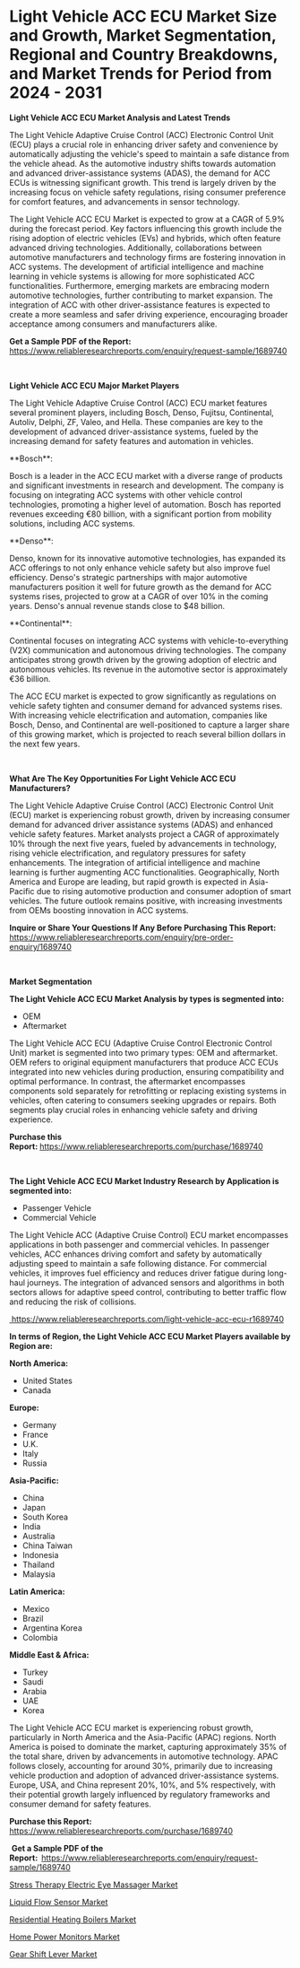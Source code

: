 <p><h1>Light Vehicle ACC ECU Market Size and Growth, Market Segmentation, Regional and Country Breakdowns, and Market Trends for Period from 2024 -  2031</h1></p><p><strong>Light Vehicle ACC ECU Market Analysis and Latest Trends</strong></p>
<p><p>The Light Vehicle Adaptive Cruise Control (ACC) Electronic Control Unit (ECU) plays a crucial role in enhancing driver safety and convenience by automatically adjusting the vehicle's speed to maintain a safe distance from the vehicle ahead. As the automotive industry shifts towards automation and advanced driver-assistance systems (ADAS), the demand for ACC ECUs is witnessing significant growth. This trend is largely driven by the increasing focus on vehicle safety regulations, rising consumer preference for comfort features, and advancements in sensor technology.</p><p>The Light Vehicle ACC ECU Market is expected to grow at a CAGR of 5.9% during the forecast period. Key factors influencing this growth include the rising adoption of electric vehicles (EVs) and hybrids, which often feature advanced driving technologies. Additionally, collaborations between automotive manufacturers and technology firms are fostering innovation in ACC systems. The development of artificial intelligence and machine learning in vehicle systems is allowing for more sophisticated ACC functionalities. Furthermore, emerging markets are embracing modern automotive technologies, further contributing to market expansion. The integration of ACC with other driver-assistance features is expected to create a more seamless and safer driving experience, encouraging broader acceptance among consumers and manufacturers alike.</p></p>
<p><strong>Get a Sample PDF of the Report:&nbsp;</strong> <a href="https://www.reliableresearchreports.com/enquiry/request-sample/1689740?utm_campaign=31&utm_medium=2&utm_source=Github&utm_content=ia&utm_term=17102024&utm_id=light-vehicle-acc-ecu">https://www.reliableresearchreports.com/enquiry/request-sample/1689740</a></p>
<p>&nbsp;</p>
<p><strong>Light Vehicle ACC ECU Major Market Players</strong></p>
<p><p>The Light Vehicle Adaptive Cruise Control (ACC) ECU market features several prominent players, including Bosch, Denso, Fujitsu, Continental, Autoliv, Delphi, ZF, Valeo, and Hella. These companies are key to the development of advanced driver-assistance systems, fueled by the increasing demand for safety features and automation in vehicles.</p><p>**Bosch**:</p><p>Bosch is a leader in the ACC ECU market with a diverse range of products and significant investments in research and development. The company is focusing on integrating ACC systems with other vehicle control technologies, promoting a higher level of automation. Bosch has reported revenues exceeding €80 billion, with a significant portion from mobility solutions, including ACC systems.</p><p>**Denso**:</p><p>Denso, known for its innovative automotive technologies, has expanded its ACC offerings to not only enhance vehicle safety but also improve fuel efficiency. Denso's strategic partnerships with major automotive manufacturers position it well for future growth as the demand for ACC systems rises, projected to grow at a CAGR of over 10% in the coming years. Denso's annual revenue stands close to $48 billion.</p><p>**Continental**:</p><p>Continental focuses on integrating ACC systems with vehicle-to-everything (V2X) communication and autonomous driving technologies. The company anticipates strong growth driven by the growing adoption of electric and autonomous vehicles. Its revenue in the automotive sector is approximately €36 billion.</p><p>The ACC ECU market is expected to grow significantly as regulations on vehicle safety tighten and consumer demand for advanced systems rises. With increasing vehicle electrification and automation, companies like Bosch, Denso, and Continental are well-positioned to capture a larger share of this growing market, which is projected to reach several billion dollars in the next few years.</p></p>
<p>&nbsp;</p>
<p><strong>What Are The Key Opportunities For Light Vehicle ACC ECU Manufacturers?</strong></p>
<p><p>The Light Vehicle Adaptive Cruise Control (ACC) Electronic Control Unit (ECU) market is experiencing robust growth, driven by increasing consumer demand for advanced driver assistance systems (ADAS) and enhanced vehicle safety features. Market analysts project a CAGR of approximately 10% through the next five years, fueled by advancements in technology, rising vehicle electrification, and regulatory pressures for safety enhancements. The integration of artificial intelligence and machine learning is further augmenting ACC functionalities. Geographically, North America and Europe are leading, but rapid growth is expected in Asia-Pacific due to rising automotive production and consumer adoption of smart vehicles. The future outlook remains positive, with increasing investments from OEMs boosting innovation in ACC systems.</p></p>
<p><strong>Inquire or Share Your Questions If Any Before Purchasing This Report:</strong> <a href="https://www.reliableresearchreports.com/enquiry/pre-order-enquiry/1689740?utm_campaign=31&utm_medium=2&utm_source=Github&utm_content=ia&utm_term=17102024&utm_id=light-vehicle-acc-ecu">https://www.reliableresearchreports.com/enquiry/pre-order-enquiry/1689740</a></p>
<p>&nbsp;</p>
<p><strong>Market Segmentation</strong></p>
<p><strong>The Light Vehicle ACC ECU Market Analysis by types is segmented into:</strong></p>
<p><ul><li>OEM</li><li>Aftermarket</li></ul></p>
<p><p>The Light Vehicle ACC ECU (Adaptive Cruise Control Electronic Control Unit) market is segmented into two primary types: OEM and aftermarket. OEM refers to original equipment manufacturers that produce ACC ECUs integrated into new vehicles during production, ensuring compatibility and optimal performance. In contrast, the aftermarket encompasses components sold separately for retrofitting or replacing existing systems in vehicles, often catering to consumers seeking upgrades or repairs. Both segments play crucial roles in enhancing vehicle safety and driving experience.</p></p>
<p><strong>Purchase this Report:&nbsp;</strong><a href="https://www.reliableresearchreports.com/purchase/1689740?utm_campaign=31&utm_medium=2&utm_source=Github&utm_content=ia&utm_term=17102024&utm_id=light-vehicle-acc-ecu">https://www.reliableresearchreports.com/purchase/1689740</a></p>
<p>&nbsp;</p>
<p><strong>The Light Vehicle ACC ECU Market Industry Research by Application is segmented into:</strong></p>
<p><ul><li>Passenger Vehicle</li><li>Commercial Vehicle</li></ul></p>
<p><p>The Light Vehicle ACC (Adaptive Cruise Control) ECU market encompasses applications in both passenger and commercial vehicles. In passenger vehicles, ACC enhances driving comfort and safety by automatically adjusting speed to maintain a safe following distance. For commercial vehicles, it improves fuel efficiency and reduces driver fatigue during long-haul journeys. The integration of advanced sensors and algorithms in both sectors allows for adaptive speed control, contributing to better traffic flow and reducing the risk of collisions.</p></p>
<p><a href="https://www.reliableresearchreports.com/light-vehicle-acc-ecu-r1689740?utm_campaign=31&utm_medium=2&utm_source=Github&utm_content=ia&utm_term=17102024&utm_id=light-vehicle-acc-ecu">&nbsp;https://www.reliableresearchreports.com/light-vehicle-acc-ecu-r1689740</a></p>
<p><strong>In terms of Region, the Light Vehicle ACC ECU Market Players available by Region are:</strong></p>
<p>
    <p> <strong> North America: </strong>
        <ul>
            <li>United States</li>
            <li>Canada</li>
        </ul>
        </p> 
    <p> <strong> Europe: </strong>
        <ul>
            <li>Germany</li>
            <li>France</li>
            <li>U.K.</li>
            <li>Italy</li>
            <li>Russia</li>
        </ul>
        </p> 
    <p> <strong> Asia-Pacific: </strong>
        <ul>
            <li>China</li>
            <li>Japan</li>
            <li>South Korea</li>
            <li>India</li>
            <li>Australia</li>
            <li>China Taiwan</li>
            <li>Indonesia</li>
            <li>Thailand</li>
            <li>Malaysia</li>
        </ul>
        </p> 
    <p> <strong> Latin America: </strong>
        <ul>
            <li>Mexico</li>
            <li>Brazil</li>
            <li>Argentina Korea</li>
            <li>Colombia</li>
        </ul>
        </p> 
    <p> <strong> Middle East & Africa: </strong>
        <ul>
            <li>Turkey</li>
            <li>Saudi</li>
            <li>Arabia</li>
            <li>UAE</li>
            <li>Korea</li>
        </ul>
    </p>
    </p>
<p><p>The Light Vehicle ACC ECU market is experiencing robust growth, particularly in North America and the Asia-Pacific (APAC) regions. North America is poised to dominate the market, capturing approximately 35% of the total share, driven by advancements in automotive technology. APAC follows closely, accounting for around 30%, primarily due to increasing vehicle production and adoption of advanced driver-assistance systems. Europe, USA, and China represent 20%, 10%, and 5% respectively, with their potential growth largely influenced by regulatory frameworks and consumer demand for safety features.</p></p>
<p><strong>Purchase this Report: </strong><a href="https://www.reliableresearchreports.com/purchase/1689740?utm_campaign=31&utm_medium=2&utm_source=Github&utm_content=ia&utm_term=17102024&utm_id=light-vehicle-acc-ecu">https://www.reliableresearchreports.com/purchase/1689740</a></p>
<p>&nbsp;<strong>Get a Sample PDF of the Report:&nbsp;&nbsp;</strong><a href="https://www.reliableresearchreports.com/enquiry/request-sample/1689740?utm_campaign=31&utm_medium=2&utm_source=Github&utm_content=ia&utm_term=17102024&utm_id=light-vehicle-acc-ecu">https://www.reliableresearchreports.com/enquiry/request-sample/1689740</a></p>
<p><strong></strong></p>
<p><p><a href="https://www.linkedin.com/pulse/investment-opportunities-stress-therapy-electric-eye-massager-8aahe?utm_campaign=31&utm_medium=2&utm_source=Github&utm_content=ia&utm_term=17102024&utm_id=light-vehicle-acc-ecu">Stress Therapy Electric Eye Massager Market</a></p><p><a href="https://issuu.com/reportprime-2/docs/liquid-flow-sensor-market-size-2030_5f86d40db32f2e?utm_campaign=31&utm_medium=2&utm_source=Github&utm_content=ia&utm_term=17102024&utm_id=light-vehicle-acc-ecu">Liquid Flow Sensor Market</a></p><p><a href="https://github.com/NathanColeman327/Market-Research-Report-List-1/blob/main/residential-heating-boilers-market.md?utm_campaign=31&utm_medium=2&utm_source=Github&utm_content=ia&utm_term=17102024&utm_id=light-vehicle-acc-ecu">Residential Heating Boilers Market</a></p><p><a href="https://www.linkedin.com/pulse/home-power-monitors-market-industry-landscape-growth-trajectories-4ztme?utm_campaign=31&utm_medium=2&utm_source=Github&utm_content=ia&utm_term=17102024&utm_id=light-vehicle-acc-ecu">Home Power Monitors Market</a></p><p><a href="https://github.com/OrlandoHBarks/Market-Research-Report-List-1/blob/main/gear-shift-lever-market.md?utm_campaign=31&utm_medium=2&utm_source=Github&utm_content=ia&utm_term=17102024&utm_id=light-vehicle-acc-ecu">Gear Shift Lever Market</a></p></p>